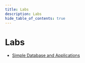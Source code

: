 ```yaml
---
title: Labs
description: Labs
hide_table_of_contents: true
---
```


# Labs

* [Simple Database and Applications](/labs/simple-database-and-applications)

